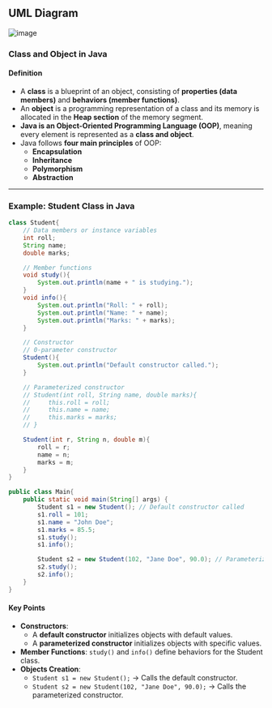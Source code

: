## UML Diagram
![image](https://github.com/user-attachments/assets/df6456f7-4df4-43bc-a8ed-8811622dffe6)

### **Class and Object in Java**

#### **Definition**
- A **class** is a blueprint of an object, consisting of **properties (data members)** and **behaviors (member functions)**.
- An **object** is a programming representation of a class and its memory is allocated in the **Heap section** of the memory segment.
- **Java is an Object-Oriented Programming Language (OOP)**, meaning every element is represented as a **class and object**.
- Java follows **four main principles** of OOP:
  - **Encapsulation**
  - **Inheritance**
  - **Polymorphism**
  - **Abstraction**

---

### **Example: Student Class in Java**

```java
class Student{
    // Data members or instance variables
    int roll;
    String name;
    double marks;

    // Member functions
    void study(){
        System.out.println(name + " is studying.");
    }
    void info(){
        System.out.println("Roll: " + roll);
        System.out.println("Name: " + name);
        System.out.println("Marks: " + marks);
    }

    // Constructor
    // 0-parameter constructor
    Student(){
        System.out.println("Default constructor called.");
    }

    // Parameterized constructor
    // Student(int roll, String name, double marks){
    //     this.roll = roll;
    //     this.name = name;
    //     this.marks = marks;
    // }

    Student(int r, String n, double m){
        roll = r;
        name = n;
        marks = m;
    }
}

public class Main{
    public static void main(String[] args) {
        Student s1 = new Student(); // Default constructor called
        s1.roll = 101;
        s1.name = "John Doe";
        s1.marks = 85.5;
        s1.study();
        s1.info();

        Student s2 = new Student(102, "Jane Doe", 90.0); // Parameterized constructor called
        s2.study();
        s2.info();
    }
}
```

#### **Key Points**
- **Constructors**: 
  - A **default constructor** initializes objects with default values.
  - A **parameterized constructor** initializes objects with specific values.
- **Member Functions**: `study()` and `info()` define behaviors for the Student class.
- **Objects Creation**:
  - `Student s1 = new Student();` → Calls the default constructor.
  - `Student s2 = new Student(102, "Jane Doe", 90.0);` → Calls the parameterized constructor.

